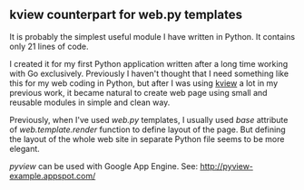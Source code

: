 ## kview counterpart for web.py templates

It is probably the simplest useful module I have written in Python. It contains
only 21 lines of code.

I created it for my first Python application written after a long time working
with Go exclusively. Previously I haven't thought that I need something like this
for my web coding in Python, but after I was using
[kview](https://github.com/ziutek/kview) a lot in my previous work, it became
natural to create web page using small and reusable modules in simple and clean
way.

Previously, when I've used *web.py* templates, I usually used *base* attribute
of *web.template.render* function to define layout of the page. But defining
the layout of the whole web site in separate Python file seems to be more
elegant.

*pyview* can be used with Google App Engine. See:
http://pyview-example.appspot.com/
